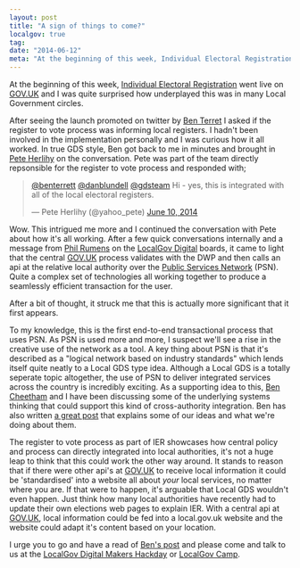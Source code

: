 ```yaml
---
layout: post
title: "A sign of things to come?"
localgov: true
tag:
date: "2014-06-12"
meta: "At the beginning of this week, Individual Electoral Registration went live on GOV.UK and I was quite surprised how underplayed this was in many Local Government circles."
---
```


At the beginning of this week, [Individual Electoral Registration](https://www.gov.uk/government/collections/individual-electoral-registration) went live on [GOV.UK](https://www.gov.uk) and I was quite surprised how underplayed this was in many Local Government circles.

After seeing the launch promoted on twitter by [Ben Terret](https://twitter.com/benterret) I asked if the register to vote process was informing local registers. I hadn't been involved in the implementation personally and I was curious how it all worked. In true GDS style, Ben got back to me in minutes and brought in [Pete Herlihy](https://twitter.com/yahoo_pete) on the conversation. Pete was part of the team directly repsonsible for the register to vote process and responded with;

<blockquote class="twitter-tweet" data-conversation="none" lang="en"><p><a href="https://twitter.com/benterrett">@benterrett</a> <a href="https://twitter.com/danblundell">@danblundell</a> <a href="https://twitter.com/gdsteam">@gdsteam</a> Hi - yes, this is integrated with all of the local electoral registers.</p>&mdash; Pete Herlihy (@yahoo_pete) <a href="https://twitter.com/yahoo_pete/statuses/476334865198383104">June 10, 2014</a></blockquote>

Wow. This intrigued me more and I continued the conversation with Pete about how it's all working. After a few quick conversations internally and a message from [Phil Rumens](https://twitter.com/philrumens) on the [LocalGov Digital](https://plus.google.com/communities/114124478761452023264) boards, it came to light that the central [GOV.UK](https://www.gov.uk) process validates with the DWP and then calls an api at the relative local authority over the [Public Services Network](https://www.gov.uk/public-services-network) (PSN). Quite a complex set of technologies all working together to produce a seamlessly efficient transaction for the user.

After a bit of thought, it struck me that this is actually more significant that it first appears.

To my knowledge, this is the first end-to-end transactional process that uses PSN. As PSN is used more and more, I suspect we'll see a rise in the creative use of the network as a tool. A key thing about PSN is that it's described as a "logical network based on industry standards" which lends itself quite neatly to a Local GDS type idea. Although a Local GDS is a totally seperate topic altogether, the use of PSN to deliver integrated services across the country is incredibly exciting. As a supporting idea to this, [Ben Cheetham](https://twitter.com/_BforBen) and I have been discussing some of the underlying systems thinking that could support this kind of cross-authority integration. Ben has also written [a great post](https://ben.cheetham.me.uk/blog/2014/06/a-shared-web-platform-for-local-government/) that explains some of our ideas and what we're doing about them.

The register to vote process as part of IER showcases how central policy and process can directly integrated into local authorities, it's not a huge leap to think that this could work the other way around. It stands to reason that if there were other api's at [GOV.UK](https://www.gov.uk) to receive local information it could be 'standardised' into a website all about _your_ local services, no matter where you are. If that were to happen, it's arguable that Local GDS wouldn't even happen. Just think how many local authorities have recently had to update their own elections web pages to explain IER. With a central api at [GOV.UK](https://www.gov.uk), local information could be fed into a local.gov.uk website and the website could adapt it's content based on your location.

I urge you to go and have a read of [Ben's post](https://ben.cheetham.me.uk/blog/2014/06/a-shared-web-platform-for-local-government/) and please come and talk to us at the [LocalGov Digital Makers Hackday](http://localgovdigital.info/news/makers-hack-day/) or [LocalGov Camp](http://localgovdigital.info/news/localgovcamp-2014/).




